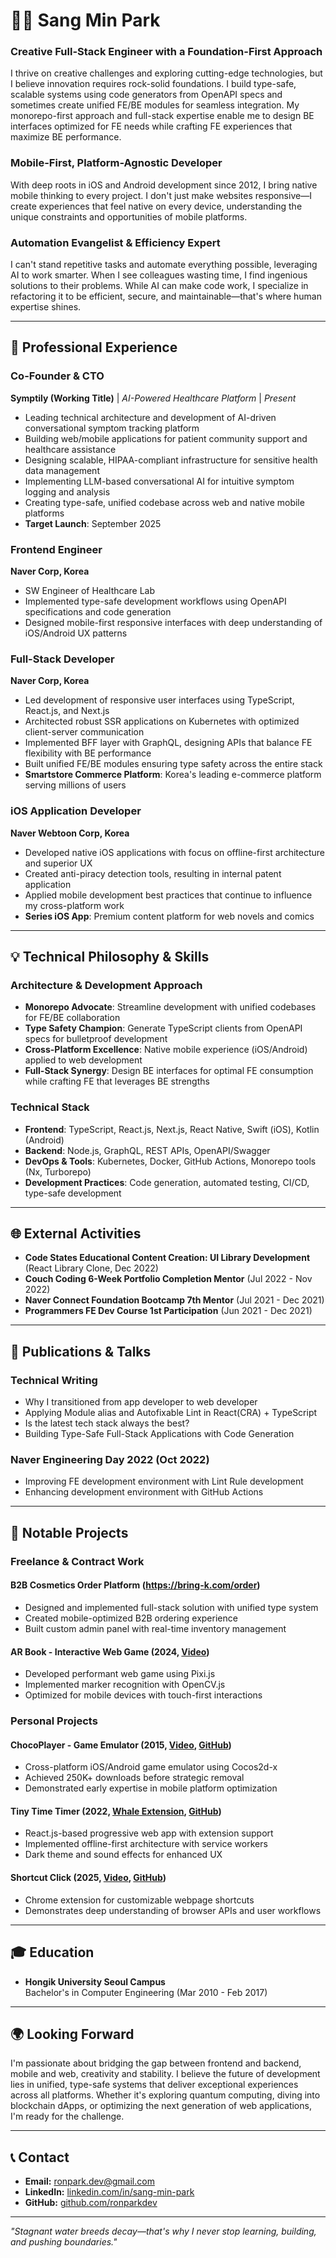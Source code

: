 # 👨‍💻 Sang Min Park

### **Creative Full-Stack Engineer with a Foundation-First Approach**
I thrive on creative challenges and exploring cutting-edge technologies, but I believe innovation requires rock-solid foundations. I build type-safe, scalable systems using code generators from OpenAPI specs and sometimes create unified FE/BE modules for seamless integration. My monorepo-first approach and full-stack expertise enable me to design BE interfaces optimized for FE needs while crafting FE experiences that maximize BE performance.

### **Mobile-First, Platform-Agnostic Developer**
With deep roots in iOS and Android development since 2012, I bring native mobile thinking to every project. I don't just make websites responsive—I create experiences that feel native on every device, understanding the unique constraints and opportunities of mobile platforms.

### **Automation Evangelist & Efficiency Expert**
I can't stand repetitive tasks and automate everything possible, leveraging AI to work smarter. When I see colleagues wasting time, I find ingenious solutions to their problems. While AI can make code work, I specialize in refactoring it to be efficient, secure, and maintainable—that's where human expertise shines.

---

## 🌟 Professional Experience

### Co-Founder & CTO
**Symptily (Working Title)** | *AI-Powered Healthcare Platform* | *Present*
- Leading technical architecture and development of AI-driven conversational symptom tracking platform
- Building web/mobile applications for patient community support and healthcare assistance
- Designing scalable, HIPAA-compliant infrastructure for sensitive health data management
- Implementing LLM-based conversational AI for intuitive symptom logging and analysis
- Creating type-safe, unified codebase across web and native mobile platforms
- **Target Launch**: September 2025

### Frontend Engineer
**Naver Corp, Korea**
- SW Engineer of Healthcare Lab
- Implemented type-safe development workflows using OpenAPI specifications and code generation
- Designed mobile-first responsive interfaces with deep understanding of iOS/Android UX patterns

### Full-Stack Developer  
**Naver Corp, Korea**
- Led development of responsive user interfaces using TypeScript, React.js, and Next.js
- Architected robust SSR applications on Kubernetes with optimized client-server communication
- Implemented BFF layer with GraphQL, designing APIs that balance FE flexibility with BE performance
- Built unified FE/BE modules ensuring type safety across the entire stack
- **Smartstore Commerce Platform**: Korea's leading e-commerce platform serving millions of users

### iOS Application Developer  
**Naver Webtoon Corp, Korea**
- Developed native iOS applications with focus on offline-first architecture and superior UX
- Created anti-piracy detection tools, resulting in internal patent application
- Applied mobile development best practices that continue to influence my cross-platform work
- **Series iOS App**: Premium content platform for web novels and comics

---

## 💡 Technical Philosophy & Skills

### **Architecture & Development Approach**
- **Monorepo Advocate**: Streamline development with unified codebases for FE/BE collaboration
- **Type Safety Champion**: Generate TypeScript clients from OpenAPI specs for bulletproof development
- **Cross-Platform Excellence**: Native mobile experience (iOS/Android) applied to web development
- **Full-Stack Synergy**: Design BE interfaces for optimal FE consumption while crafting FE that leverages BE strengths

### **Technical Stack**
- **Frontend**: TypeScript, React.js, Next.js, React Native, Swift (iOS), Kotlin (Android)
- **Backend**: Node.js, GraphQL, REST APIs, OpenAPI/Swagger
- **DevOps & Tools**: Kubernetes, Docker, GitHub Actions, Monorepo tools (Nx, Turborepo)
- **Development Practices**: Code generation, automated testing, CI/CD, type-safe development

---

## 🌐 External Activities

- **Code States Educational Content Creation: UI Library Development** (React Library Clone, Dec 2022)
- **Couch Coding 6-Week Portfolio Completion Mentor** (Jul 2022 - Nov 2022)
- **Naver Connect Foundation Bootcamp 7th Mentor** (Jul 2021 - Dec 2021)
- **Programmers FE Dev Course 1st Participation** (Jun 2021 - Dec 2021)

---

## 📝 Publications & Talks

### **Technical Writing**
- Why I transitioned from app developer to web developer
- Applying Module alias and Autofixable Lint in React(CRA) + TypeScript
- Is the latest tech stack always the best?
- Building Type-Safe Full-Stack Applications with Code Generation

### **Naver Engineering Day 2022** (Oct 2022)
- Improving FE development environment with Lint Rule development
- Enhancing development environment with GitHub Actions

---

## 🚀 Notable Projects

### **Freelance & Contract Work**

#### **B2B Cosmetics Order Platform** (https://bring-k.com/order)
- Designed and implemented full-stack solution with unified type system
- Created mobile-optimized B2B ordering experience
- Built custom admin panel with real-time inventory management

#### **AR Book - Interactive Web Game** (2024, [Video](https://youtu.be/jMTW3Zffxg0))
- Developed performant web game using Pixi.js
- Implemented marker recognition with OpenCV.js
- Optimized for mobile devices with touch-first interactions

### **Personal Projects**

#### **ChocoPlayer - Game Emulator** (2015, [Video](https://youtu.be/8kt2GUJAd4A?si=I8fCjTyS13BlBvzC), [GitHub](https://github.com/ronparkdev/chocoplayer))
- Cross-platform iOS/Android game emulator using Cocos2d-x
- Achieved 250K+ downloads before strategic removal
- Demonstrated early expertise in mobile platform optimization

#### **Tiny Time Timer** (2022, [Whale Extension](https://store.whale.naver.com/mini/detail/ggjkckdfbpmdaclhpmjlpifjilpdlhpg), [GitHub](https://github.com/ronparkdev/time-timer))
- React.js-based progressive web app with extension support
- Implemented offline-first architecture with service workers
- Dark theme and sound effects for enhanced UX

#### **Shortcut Click** (2025, [Video](https://youtu.be/BpF5vEGk598?si=uor5RJzOqwKQD_as), [GitHub](https://github.com/ronparkdev/shortcut-click-extension))
- Chrome extension for customizable webpage shortcuts
- Demonstrates deep understanding of browser APIs and user workflows

---

## 🎓 Education

- **Hongik University Seoul Campus**  
  Bachelor's in Computer Engineering (Mar 2010 - Feb 2017)

---

## 🌍 Looking Forward

I'm passionate about bridging the gap between frontend and backend, mobile and web, creativity and stability. I believe the future of development lies in unified, type-safe systems that deliver exceptional experiences across all platforms. Whether it's exploring quantum computing, diving into blockchain dApps, or optimizing the next generation of web applications, I'm ready for the challenge.

---

## 📞 Contact

- **Email:** [ronpark.dev@gmail.com](mailto:ronpark.dev@gmail.com)
- **LinkedIn:** [linkedin.com/in/sang-min-park](https://www.linkedin.com/in/sang-min-park)
- **GitHub:** [github.com/ronparkdev](https://github.com/ronparkdev)

---

*"Stagnant water breeds decay—that's why I never stop learning, building, and pushing boundaries."*
